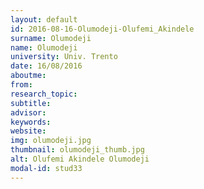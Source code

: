```yaml
---
layout: default 
id: 2016-08-16-Olumodeji-Olufemi_Akindele
surname: Olumodeji
name: Olumodeji
university: Univ. Trento
date: 16/08/2016
aboutme: 
from: 
research_topic: 
subtitle: 
advisor: 
keywords: 
website: 
img: olumodeji.jpg
thumbnail: olumodeji_thumb.jpg
alt: Olufemi Akindele Olumodeji
modal-id: stud33
---
```


